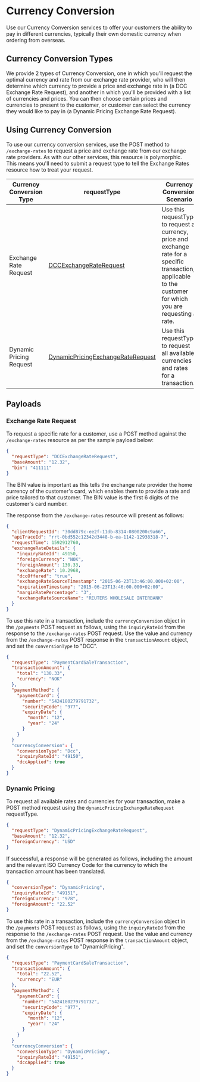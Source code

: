 # Currency Conversion

Use our Currency Conversion services to offer your customers the ability to pay in different currencies, typically their own domestic currency when ordering from overseas.

## Currency Conversion Types

We provide 2 types of Currency Conversion, one in which you'll request the optimal currency and rate from our exchange rate provider, who will then determine which currency to provide a price and exchange rate in (a DCC Exchange Rate Request), and another in which you'll be provided with a list of currencies and prices. You can then choose certain prices and currencies to present to the customer, or customer can select the currency they would like to pay in (a Dynamic Pricing Exchange Rate Request).

## Using Currency Conversion

To use our currency conversion services, use the POST method to `/exchange-rates` to request a price and exchange rate from our exchange rate providers. As with our other services, this resource is polymorphic. This means you'll need to submit a request type to tell the Exchange Rates resource how to treat your request.

Currency Conversion Type | requestType | Currency Conversion Scenario
---------|----------|---------
Exchange Rate Request |	[DCCExchangeRateRequest](https://docs.fiserv.com/docs/payments/reference/Payments.v1.yaml/paths/~1exchange-rates/post) | Use this requestType to request a currency, price and exchange rate for a specific transaction, applicable to the customer for which you are requesting a rate. 
Dynamic Pricing Request | [DynamicPricingExchangeRateRequest](https://docs.fiserv.com/docs/payments/reference/Payments.v1.yaml/paths/~1exchange-rates/post) |	Use this requestType to request all available currencies and rates for a transaction.

## Payloads

### Exchange Rate Request

To request a specific rate for a customer, use a POST method against the `/exchange-rates` resource as per the sample payload below:

```json YAML
{
  "requestType": "DCCExchangeRateRequest",
  "baseAmount": "12.32",
  "bin": "411111"
}
```
The BIN value is important as this tells the exchange rate provider the home currency of the customer's card, which enables them to provide a rate and price tailored to that customer. The BIN value is the first 6 digits of the customer's card number.

The response from the `/exchange-rates` resource will present as follows:

```json YAML
{
  "clientRequestId": "30dd879c-ee2f-11db-8314-0800200c9a66",
  "apiTraceId": "rrt-0bd552c12342d3448-b-ea-1142-12938318-7",
  "requestTime": 1592912760,
  "exchangeRateDetails": {
    "inquiryRateId": 49150,
    "foreignCurrency": "NOK",
    "foreignAmount": 130.33,
    "exchangeRate": 10.2968,
    "dccOffered": "true",
    "exchangeRateSourceTimestamp": "2015-06-23T13:46:00.000+02:00",
    "expirationTimestamp": "2015-06-23T13:46:00.000+02:00",
    "marginRatePercentage": "3",
    "exchangeRateSourceName": "REUTERS WHOLESALE INTERBANK"
  }
}
```

To use this rate in a transaction, include the `currencyConversion` object in the `/payments` POST request as follows, using the `inquiryRateId` from the response to the `/exchange-rates` POST request. Use the value and currency from the `/exchange-rates` POST response in the `transactionAmount` object, and set the `conversionType` to "DCC".

```json YAML
{
  "requestType": "PaymentCardSaleTransaction",
  "transactionAmount": {
    "total": "130.33",
    "currency": "NOK"
  },
  "paymentMethod": {
    "paymentCard": {
      "number": "5424180279791732",
      "securityCode": "977",
      "expiryDate": {
        "month": "12",
        "year": "24"
      }
    }
  }
  "currencyConversion": {
    "conversionType": "Dcc",
    "inquiryRateId": "49150",
    "dccApplied": true
  }
}
```
### Dynamic Pricing

To request all available rates and currencies for your transaction, make a POST method request using the `dynamicPricingExchangeRateRequest` requestType. 

```json YAML
{
  "requestType": "DynamicPricingExchangeRateRequest",
  "baseAmount": "12.32",
  "foreignCurrency": "USD"
}
```

If successful, a response will be generated as follows, including the amount and the relevant ISO Currency Code for the currency to which the transaction amount has been translated. 

```json YAML
{
  "conversionType": "DynamicPricing",
  "inquiryRateId": "49151",
  "foreignCurrency": "978",
  "foreignAmount": "22.52"
}
```
To use this rate in a transaction, include the `currencyConversion` object in the `/payments` POST request as follows, using the `inquiryRateId` from the response to the `/exchange-rates` POST request. Use the value and currency from the `/exchange-rates` POST response in the `transactionAmount` object, and set the `conversionType` to "DynamicPricing".

```json YAML
{
  "requestType": "PaymentCardSaleTransaction",
  "transactionAmount": {
    "total": "22.52",
    "currency": "EUR"
  },
  "paymentMethod": {
    "paymentCard": {
      "number": "5424180279791732",
      "securityCode": "977",
      "expiryDate": {
        "month": "12",
        "year": "24"
      }
    }
  }
  "currencyConversion": {
    "conversionType": "DynamicPricing",
    "inquiryRateId": "49151",
    "dccApplied": true
  }
}
```
